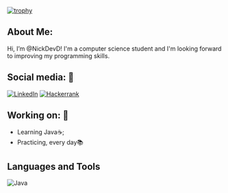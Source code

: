 [![trophy](https://github-profile-trophy.vercel.app/?username=NickDevD&theme=onedark)](https://github.com/ryo-ma/github-profile-trophy)

## About Me:
Hi, I’m @NickDevD!
I'm a computer science student and I'm looking forward to improving my programming skills.

## Social media: 📡
[![LinkedIn](https://img.shields.io/badge/LinkedIn-0077B5?style=for-the-badge&logo=linkedin&logoColor=white)](https://www.linkedin.com/in/nickdeveloper/)
[![Hackerrank](https://img.shields.io/badge/-Hackerrank-2EC866?style=for-the-badge&logo=HackerRank&logoColor=white)](https://www.hackerrank.com/profile/nick_developerd1)

## Working on: 🚀

* Learning Java☕;
* Practicing, every day📚

## Languages and Tools
![Java](https://img.shields.io/badge/java-%23ED8B00.svg?style=for-the-badge&logo=openjdk&logoColor=white)



